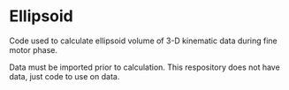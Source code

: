 # Ellipsoid
Code used to calculate ellipsoid volume of 3-D kinematic data during fine motor phase.

Data must be imported prior to calculation. This respository does not have data, just code to use on data.
